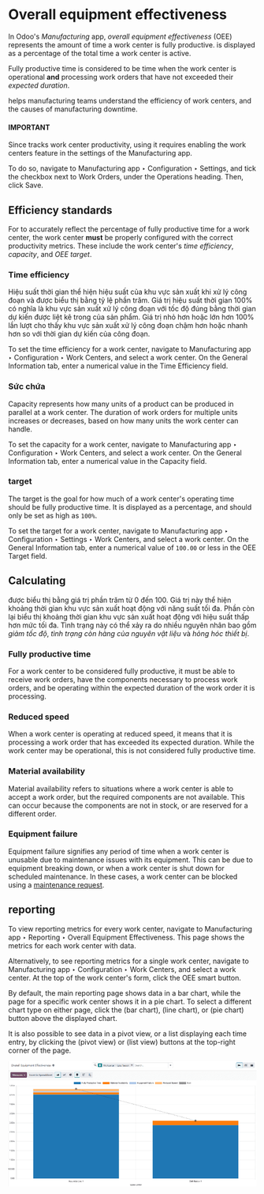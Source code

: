 # Overall equipment effectiveness

In Odoo's *Manufacturing* app, *overall equipment effectiveness* (OEE) represents the amount of time
a work center is fully productive.  is displayed as a percentage of the total time a work
center is active.

Fully productive time is considered to be time when the work center is operational **and**
processing work orders that have not exceeded their *expected duration*.

 helps manufacturing teams understand the efficiency of work centers, and the causes of
manufacturing downtime.

#### IMPORTANT
Since  tracks work center productivity, using it requires enabling the work centers feature
in the settings of the Manufacturing app.

To do so, navigate to Manufacturing app ‣ Configuration ‣ Settings, and tick
the checkbox next to Work Orders, under the Operations heading. Then,
click Save.

## Efficiency standards

For  to accurately reflect the percentage of fully productive time for a work center, the work
center **must** be properly configured with the correct productivity metrics. These include the work
center's *time efficiency*, *capacity*, and *OEE target*.

### Time efficiency

Hiệu suất thời gian thể hiện hiệu suất của khu vực sản xuất khi xử lý công đoạn và được biểu thị bằng tỷ lệ phần trăm. Giá trị hiệu suất thời gian 100% có nghĩa là khu vực sản xuất xử lý công đoạn với tốc độ đúng bằng thời gian dự kiến được liệt kê trong  của sản phẩm. Giá trị nhỏ hơn hoặc lớn hơn 100% lần lượt cho thấy khu vực sản xuất xử lý công đoạn chậm hơn hoặc nhanh hơn so với thời gian dự kiến của công đoạn.

To set the time efficiency for a work center, navigate to Manufacturing app ‣
Configuration ‣ Work Centers, and select a work center. On the General Information
tab, enter a numerical value in the Time Efficiency field.

### Sức chứa

Capacity represents how many units of a product can be produced in parallel at a work center. The
duration of work orders for multiple units increases or decreases, based on how many units the work
center can handle.

To set the capacity for a work center, navigate to Manufacturing app ‣
Configuration ‣ Work Centers, and select a work center. On the General Information
tab, enter a numerical value in the Capacity field.

### target

The  target is the goal for how much of a work center's operating time should be fully
productive time. It is displayed as a percentage, and should only be set as high as `100%`.

To set the  target for a work center, navigate to Manufacturing app ‣
Configuration ‣ Settings ‣ Work Centers, and select a work center. On the General
Information tab, enter a numerical value of `100.00` or less in the OEE Target field.

## Calculating

 được biểu thị bằng giá trị phần trăm từ 0 đến 100. Giá trị này thể hiện khoảng thời gian khu vực sản xuất hoạt động với năng suất tối đa. Phần còn lại biểu thị khoảng thời gian khu vực sản xuất hoạt động với hiệu suất thấp hơn mức tối đa. Tình trạng này có thể xảy ra do nhiều nguyên nhân bao gồm *giảm tốc độ*, *tình trạng còn hàng của nguyên vật liệu* và *hỏng hóc thiết bị*.

### Fully productive time

For a work center to be considered fully productive, it must be able to receive work orders, have
the components necessary to process work orders, and be operating within the expected duration of
the work order it is processing.

### Reduced speed

When a work center is operating at reduced speed, it means that it is processing a work order that
has exceeded its expected duration. While the work center may be operational, this is not considered
fully productive time.

### Material availability

Material availability refers to situations where a work center is able to accept a work order, but
the required components are not available. This can occur because the components are not in stock,
or are reserved for a different order.

### Equipment failure

Equipment failure signifies any period of time when a work center is unusable due to maintenance
issues with its equipment. This can be due to equipment breaking down, or when a work center is shut
down for scheduled maintenance. In these cases, a work center can be blocked using a
[maintenance request](applications/inventory_and_mrp/maintenance/maintenance_requests.md).

## reporting

To view  reporting metrics for every work center, navigate to Manufacturing app
‣ Reporting ‣ Overall Equipment Effectiveness. This page shows the metrics for each work center
with  data.

Alternatively, to see  reporting metrics for a single work center, navigate to
Manufacturing app ‣ Configuration ‣ Work Centers, and select a work center. At
the top of the work center's form, click the <i class="fa fa-pie-chart"></i> OEE smart button.

By default, the main  reporting page shows data in a bar chart, while the page for a specific
work center shows it in a pie chart. To select a different chart type on either page, click the
<i class="fa fa-bar-chart"></i> (bar chart), <i class="fa fa-line-chart"></i> (line chart), or
<i class="fa fa-pie-chart"></i> (pie chart) button above the displayed chart.

It is also possible to see  data in a pivot view, or a list displaying each time entry, by
clicking the <i class="oi oi-view-pivot"></i> (pivot view) or <i class="oi oi-view-list"></i> (list
view) buttons at the top-right corner of the page.

![The dashboard of the OEE report.](../../../../.gitbook/assets/oee-report.png)
